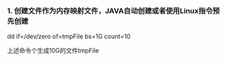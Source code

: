### 1. 创建文件作为内存映射文件，JAVA自动创建或者使用Linux指令预先创建

dd if=/dev/zero of=tmpFile bs=1G count=10

上述命令个生成10G的文件tmpFile


